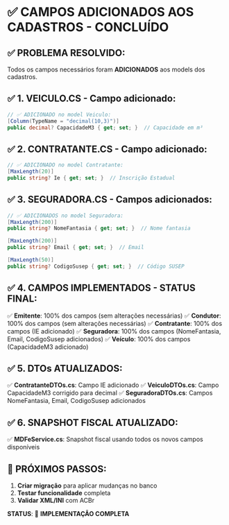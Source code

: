 # ✅ CAMPOS ADICIONADOS AOS CADASTROS - CONCLUÍDO

## ✅ PROBLEMA RESOLVIDO:
Todos os campos necessários foram **ADICIONADOS** aos models dos cadastros.

## ✅ 1. VEICULO.CS - Campo adicionado:

```csharp
// ✅ ADICIONADO no model Veiculo:
[Column(TypeName = "decimal(10,3)")]
public decimal? CapacidadeM3 { get; set; }  // Capacidade em m³
```

## ✅ 2. CONTRATANTE.CS - Campo adicionado:

```csharp
// ✅ ADICIONADO no model Contratante:
[MaxLength(20)]
public string? Ie { get; set; }  // Inscrição Estadual
```

## ✅ 3. SEGURADORA.CS - Campos adicionados:

```csharp
// ✅ ADICIONADOS no model Seguradora:
[MaxLength(200)]
public string? NomeFantasia { get; set; }  // Nome fantasia

[MaxLength(200)]
public string? Email { get; set; }  // Email

[MaxLength(50)]
public string? CodigoSusep { get; set; }  // Código SUSEP
```

## ✅ 4. CAMPOS IMPLEMENTADOS - STATUS FINAL:

✅ **Emitente**: 100% dos campos (sem alterações necessárias)
✅ **Condutor**: 100% dos campos (sem alterações necessárias)
✅ **Contratante**: 100% dos campos (IE adicionado)
✅ **Seguradora**: 100% dos campos (NomeFantasia, Email, CodigoSusep adicionados)
✅ **Veículo**: 100% dos campos (CapacidadeM3 adicionado)

## ✅ 5. DTOs ATUALIZADOS:

✅ **ContratanteDTOs.cs**: Campo IE adicionado
✅ **VeiculoDTOs.cs**: Campo CapacidadeM3 corrigido para decimal
✅ **SeguradoraDTOs.cs**: Campos NomeFantasia, Email, CodigoSusep adicionados

## ✅ 6. SNAPSHOT FISCAL ATUALIZADO:

✅ **MDFeService.cs**: Snapshot fiscal usando todos os novos campos disponíveis

## 🎯 PRÓXIMOS PASSOS:
1. **Criar migração** para aplicar mudanças no banco
2. **Testar funcionalidade** completa
3. **Validar XML/INI** com ACBr

**STATUS**: 🎉 **IMPLEMENTAÇÃO COMPLETA**